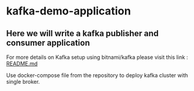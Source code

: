 # kafka-demo-application

## Here we will write a kafka publisher and consumer application 


For more details on Kafka setup using bitnami/kafka please visit this link :
[README.md](https://github.com/bitnami/containers/blob/bb310507d7219da98a0699130fffa3b06a1e3baa/bitnami/kafka/README.md)

Use docker-compose file from the repository to deploy kafka cluster with single broker.